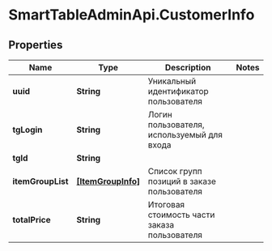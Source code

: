# SmartTableAdminApi.CustomerInfo

## Properties

Name | Type | Description | Notes
------------ | ------------- | ------------- | -------------
**uuid** | **String** | Уникальный идентификатор пользователя | 
**tgLogin** | **String** | Логин пользователя, используемый для входа | 
**tgId** | **String** |  | 
**itemGroupList** | [**[ItemGroupInfo]**](ItemGroupInfo.md) | Список групп позиций в заказе пользователя | 
**totalPrice** | **String** | Итоговая стоимость части заказа пользователя | 


